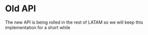 # Old API

The new API is being rolled in the rest of LATAM so we will keep this implementation for a short while
